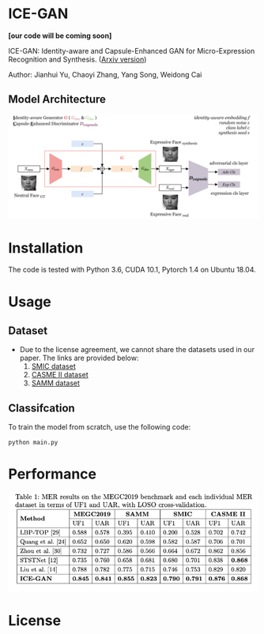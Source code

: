 # ICE-GAN
**\[our code will be coming soon]**

ICE-GAN: Identity-aware and Capsule-Enhanced GAN for Micro-Expression Recognition and Synthesis. ([Arxiv version](https://arxiv.org/pdf/2005.04370.pdf))

Author: Jianhui Yu, Chaoyi Zhang, Yang Song, Weidong Cai
## Model Architecture
![model architecture](/images/model.png)

# Installation
The code is tested with Python 3.6, CUDA 10.1, Pytorch 1.4 on Ubuntu 18.04.


# Usage
## Dataset
* Due to the license agreement, we cannot share the datasets used in our paper. The links are provided below:
    1. [SMIC dataset](https://www.oulu.fi/cmvs/node/41319)
    2. [CASME II dataset](http://fu.psych.ac.cn/CASME/casme2-en.php)
    3. [SAMM dataset](http://www2.docm.mmu.ac.uk/STAFF/m.yap/dataset.php)

## Classifcation
To train the model from scratch, use the following code:
```python
python main.py
```
# Performance
![Model performance](/images/performance.png)
# License
